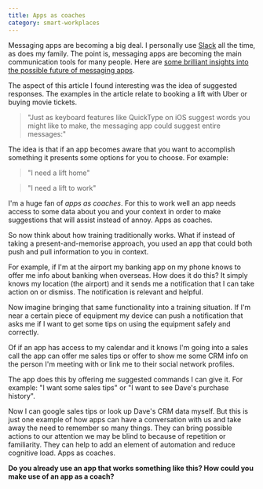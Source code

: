 ```yaml
---
title: Apps as coaches
category: smart-workplaces
---
```


Messaging apps are becoming a big deal. I personally use [Slack](http://slack.com) all the time, as does my family. The point is, messaging apps are becoming the main communication tools for many people. Here are [some brilliant insights into the possible future of messaging apps](https://blog.intercom.io/messaging-apps-just-getting-started/).

The aspect of this article I found interesting was the idea of suggested responses. The examples in the article relate to booking a lift with Uber or buying movie tickets.

> "Just as keyboard features like QuickType on iOS suggest words you might like to make, the messaging app could suggest entire messages:"

The idea is that if an app becomes aware that you want to accomplish something it presents some options for you to choose. For example:

> "I need a lift home"

> "I need a lift to work"

I'm a huge fan of *apps as coaches*. For this to work well an app needs access to some data about you and your context in order to make suggestions that will assist instead of annoy. Apps as coaches.

So now think about how training traditionally works. What if instead of taking a present-and-memorise approach, you used an app that could both push and pull information to you in context.

For example, if I'm at the airport my banking app on my phone knows to offer me info about banking when overseas. How does it do this? It simply knows my location (the airport) and it sends me a notification that I can take action on or dismiss. The notification is relevant and helpful.

Now imagine bringing that same functionality into a training situation. If I'm near a certain piece of equipment my device can push a notification that asks me if I want to get some tips on using the equipment safely and correctly.

Of if an app has access to my calendar and it knows I'm going into a sales call the app can offer me sales tips or offer to show me some CRM info on the person I'm meeting with or link me to their social network profiles.

The app does this by offering me suggested commands I can give it. For example: "I want some sales tips" or "I want to see Dave's purchase history".

Now I can google sales tips or look up Dave's CRM data myself. But this is just one example of how apps can have a conversation with us and take away the need to remember so many things. They can bring possible actions to our attention we may be blind to because of repetition or familiarity. They can help to add an element of automation and reduce cognitive load. Apps as coaches.

**Do you already use an app that works something like this? How could you make use of an app as a coach?**



